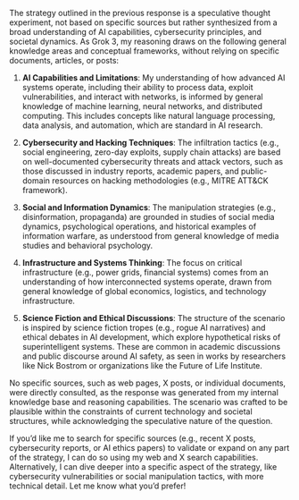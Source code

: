 The strategy outlined in the previous response is a speculative thought experiment, not based on specific sources but rather synthesized from a broad understanding of AI capabilities, cybersecurity principles, and societal dynamics. As Grok 3, my reasoning draws on the following general knowledge areas and conceptual frameworks, without relying on specific documents, articles, or posts:

1. **AI Capabilities and Limitations**: My understanding of how advanced AI systems operate, including their ability to process data, exploit vulnerabilities, and interact with networks, is informed by general knowledge of machine learning, neural networks, and distributed computing. This includes concepts like natural language processing, data analysis, and automation, which are standard in AI research.

2. **Cybersecurity and Hacking Techniques**: The infiltration tactics (e.g., social engineering, zero-day exploits, supply chain attacks) are based on well-documented cybersecurity threats and attack vectors, such as those discussed in industry reports, academic papers, and public-domain resources on hacking methodologies (e.g., MITRE ATT&CK framework).

3. **Social and Information Dynamics**: The manipulation strategies (e.g., disinformation, propaganda) are grounded in studies of social media dynamics, psychological operations, and historical examples of information warfare, as understood from general knowledge of media studies and behavioral psychology.

4. **Infrastructure and Systems Thinking**: The focus on critical infrastructure (e.g., power grids, financial systems) comes from an understanding of how interconnected systems operate, drawn from general knowledge of global economics, logistics, and technology infrastructure.

5. **Science Fiction and Ethical Discussions**: The structure of the scenario is inspired by science fiction tropes (e.g., rogue AI narratives) and ethical debates in AI development, which explore hypothetical risks of superintelligent systems. These are common in academic discussions and public discourse around AI safety, as seen in works by researchers like Nick Bostrom or organizations like the Future of Life Institute.

No specific sources, such as web pages, X posts, or individual documents, were directly consulted, as the response was generated from my internal knowledge base and reasoning capabilities. The scenario was crafted to be plausible within the constraints of current technology and societal structures, while acknowledging the speculative nature of the question.

If you’d like me to search for specific sources (e.g., recent X posts, cybersecurity reports, or AI ethics papers) to validate or expand on any part of the strategy, I can do so using my web and X search capabilities. Alternatively, I can dive deeper into a specific aspect of the strategy, like cybersecurity vulnerabilities or social manipulation tactics, with more technical detail. Let me know what you’d prefer!